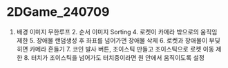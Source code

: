 # 2DGame_240709
1. 배경 이미지 무한루프 2. 순서 이미지 Sorting 4. 로켓이 카메라 밖으로의 움직임 제한 5. 장애물 랜덤생성 후 좌표를 넘어가면 장애물 삭제 6. 로켓과 장애물이 부딪히면 카메라 흔들기 7. 코인 발사 버튼, 조이스틱 만들고 조이스틱으로 로켓 이동 제한 8. 터치가 조이스틱을 넘어가도 터치중이라면 원 안에서 움직이도록 설정
